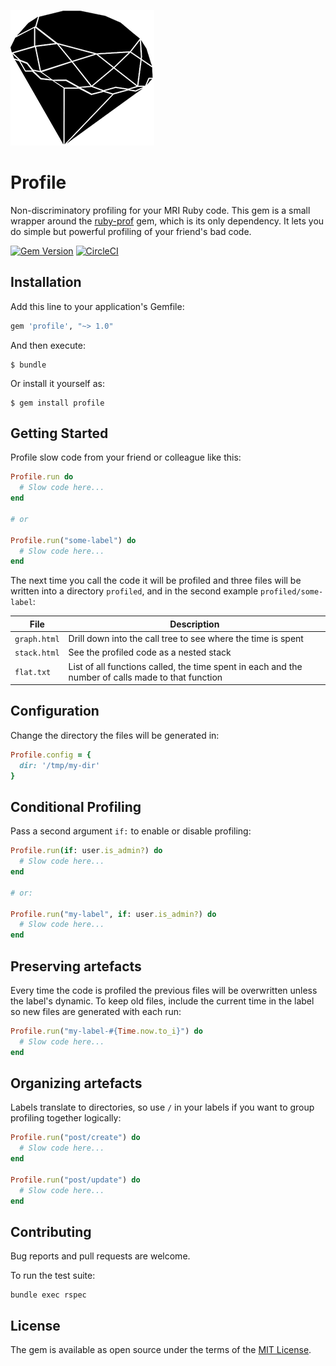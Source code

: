 ![alt ruby_silhouette](https://raw.githubusercontent.com/lukes/profile/master/img/ruby.png)

# Profile

Non-discriminatory profiling for your MRI Ruby code. This gem is a small wrapper around the [ruby-prof](https://github.com/ruby-prof/ruby-prof) gem, which is its only dependency. It lets you do simple but powerful profiling of your friend's bad code.

[![Gem Version](https://badge.fury.io/rb/profile.svg)](https://badge.fury.io/rb/profile)
[![CircleCI](https://circleci.com/gh/lukes/profile/tree/master.svg?style=shield)](https://circleci.com/gh/lukes/profile/tree/master)

## Installation

Add this line to your application's Gemfile:

```ruby
gem 'profile', "~> 1.0"
```

And then execute:

    $ bundle

Or install it yourself as:

    $ gem install profile

## Getting Started

Profile slow code from your friend or colleague like this:

```ruby
Profile.run do
  # Slow code here...
end

# or

Profile.run("some-label") do
  # Slow code here...
end
```

The next time you call the code it will be profiled and three files will be written into a directory `profiled`, and in the second example `profiled/some-label`:

| File | Description |
| ------------- | ------------- |
| `graph.html` | Drill down into the call tree to see where the time is spent |
| `stack.html` | See the profiled code as a nested stack |
| `flat.txt` | List of all functions called, the time spent in each and the number of calls made to that function |

## Configuration

Change the directory the files will be generated in:

```ruby
Profile.config = {
  dir: '/tmp/my-dir'
}
```

## Conditional Profiling

Pass a second argument `if:` to enable or disable profiling:

```ruby
Profile.run(if: user.is_admin?) do
  # Slow code here...
end

# or:

Profile.run("my-label", if: user.is_admin?) do
  # Slow code here...
end
```

##
## Preserving artefacts

Every time the code is profiled the previous files will be overwritten unless the label's dynamic. To keep old files, include the current time in the label so new files are generated with each run:

```ruby
Profile.run("my-label-#{Time.now.to_i}") do
  # Slow code here...
end
```

## Organizing artefacts

Labels translate to directories, so use `/` in your labels if you want to group profiling together logically:

```ruby
Profile.run("post/create") do
  # Slow code here...
end

Profile.run("post/update") do
  # Slow code here...
end
```

## Contributing

Bug reports and pull requests are welcome.

To run the test suite:

    bundle exec rspec

## License

The gem is available as open source under the terms of the [MIT License](https://opensource.org/licenses/MIT).

